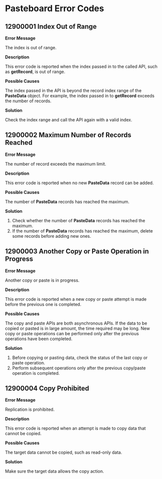 # Pasteboard Error Codes

## 12900001 Index Out of Range

**Error Message**

The index is out of range.

**Description**

This error code is reported when the index passed in to the called API, such as **getRecord**, is out of range.

**Possible Causes**

The index passed in the API is beyond the record index range of the **PasteData** object. For example, the index passed in to **getRecord** exceeds the number of records.

**Solution**

Check the index range and call the API again with a valid index.

## 12900002 Maximum Number of Records Reached

**Error Message**

The number of record exceeds the maximum limit.

**Description**

This error code is reported when no new **PasteData** record can be added.

**Possible Causes**

The number of **PasteData** records has reached the maximum.

**Solution**

1. Check whether the number of **PasteData** records has reached the maximum.
2. If the number of **PasteData** records has reached the maximum, delete some records before adding new ones.

## 12900003 Another Copy or Paste Operation in Progress

**Error Message**

Another copy or paste is in progress.

**Description**

This error code is reported when a new copy or paste attempt is made before the previous one is completed.

**Possible Causes**

The copy and paste APIs are both asynchronous APIs. If the data to be copied or pasted is in large amount, the time required may be long. New copy or paste operations can be performed only after the previous operations have been completed.

**Solution**

1. Before copying or pasting data, check the status of the last copy or paste operation.
2. Perform subsequent operations only after the previous copy/paste operation is completed.

## 12900004 Copy Prohibited

**Error Message**

Replication is prohibited.

**Description**

This error code is reported when an attempt is made to copy data that cannot be copied.

**Possible Causes**

The target data cannot be copied, such as read-only data.

**Solution**

Make sure the target data allows the copy action.